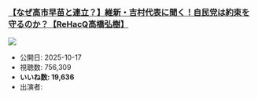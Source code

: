 ### [【なぜ高市早苗と連立？】維新・吉村代表に聞く！自民党は約束を守るのか？【ReHacQ高橋弘樹】](https://www.youtube.com/watch?v=Rx4U0L9SK9w)
[![](https://img.youtube.com/vi/Rx4U0L9SK9w/sddefault.jpg)](https://www.youtube.com/watch?v=Rx4U0L9SK9w)
-   公開日: 2025-10-17
-   視聴数: 756,309
-   **いいね数: 19,636**
-   出演者: 
